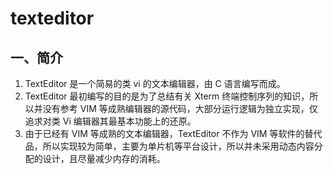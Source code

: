 # texteditor
## 一、简介
1. TextEditor 是一个简易的类 vi 的文本编辑器，由 C 语言编写而成。
2. TextEditor 最初编写的目的是为了总结有关 Xterm 终端控制序列的知识，所以并没有参考 VIM 等成熟编辑器的源代码，大部分运行逻辑为独立实现，仅追求对类 Vi 编辑器其最基本功能上的还原。
3. 由于已经有 VIM 等成熟的文本编辑器，TextEditor 不作为 VIM 等软件的替代品，所以实现较为简单，主要为单片机等平台设计，所以并未采用动态内容分配的设计，且尽量减少内存的消耗。
